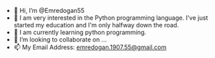 - 👋 Hi, I’m @Emredogan55
- 👀 I am very interested in the Python programming language. I've just started my education and I'm only halfway down the road.
- 🌱 I am currently learning python programming.
- 💞️ I’m looking to collaborate on ...
- 📫 My Email Address: emredogan.1907.55@gmail.com


<!---
Emredogan55/Emredogan55 is a ✨ special ✨ repository because its `README.md` (this file) appears on your GitHub profile.
You can click the Preview link to take a look at your changes.
--->
